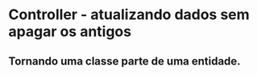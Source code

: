 # Controller - atualizando dados sem apagar os antigos
## Tornando uma classe parte de uma entidade.
